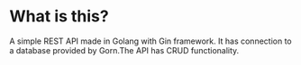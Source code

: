 # What is this?

A simple REST API made in Golang with Gin framework. It has connection to a database provided by Gorn.The API has CRUD functionality.
